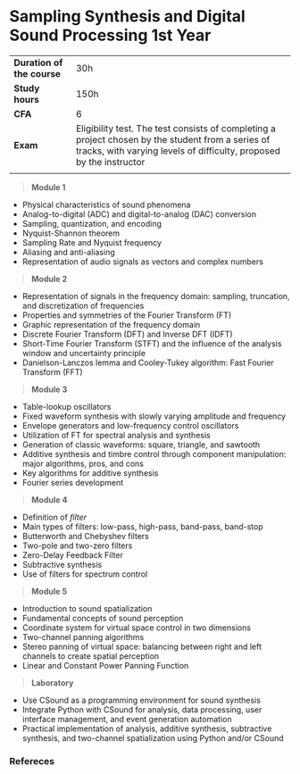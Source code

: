 # **Sampling Synthesis and Digital Sound Processing 1st Year**  

|                          |     |
|:-------------------------|:----|  
|**Duration of the course**|30h  |
|**Study hours**           |150h |
|**CFA**                   |6    |
|**Exam**                  |Eligibility test. The test consists of completing a project chosen by the student from a series of tracks, with varying levels of difficulty, proposed by the instructor|
|                          |     |


> **Module 1**
- Physical characteristics of sound phenomena  
- Analog-to-digital (ADC) and digital-to-analog (DAC) conversion  
- Sampling, quantization, and encoding  
- Nyquist-Shannon theorem  
- Sampling Rate and Nyquist frequency  
- Aliasing and anti-aliasing  
- Representation of audio signals as vectors and complex numbers  

> **Module 2**
- Representation of signals in the frequency domain: sampling, truncation, and discretization of frequencies  
- Properties and symmetries of the Fourier Transform (FT)  
- Graphic representation of the frequency domain  
- Discrete Fourier Transform (DFT) and Inverse DFT (IDFT)  
- Short-Time Fourier Transform (STFT) and the influence of the analysis window and uncertainty principle  
- Danielson-Lanczos lemma and Cooley-Tukey algorithm: Fast Fourier Transform   (FFT)

> **Module 3**
- Table-lookup oscillators  
- Fixed waveform synthesis with slowly varying amplitude and frequency  
- Envelope generators and low-frequency control oscillators  
- Utilization of FT for spectral analysis and synthesis  
- Generation of classic waveforms: square, triangle, and sawtooth  
- Additive synthesis and timbre control through component manipulation: major algorithms, pros, and cons  
- Key algorithms for additive synthesis  
- Fourier series development  

> **Module 4** 
- Definition of *filter*  
- Main types of filters: low-pass, high-pass, band-pass, band-stop  
- Butterworth and Chebyshev filters  
- Two-pole and two-zero filters  
- Zero-Delay Feedback Filter  
- Subtractive synthesis  
- Use of filters for spectrum control  

> **Module 5**
- Introduction to sound spatialization  
- Fundamental concepts of sound perception  
- Coordinate system for virtual space control in two dimensions  
- Two-channel panning algorithms  
- Stereo panning of virtual space: balancing between right and left channels to create spatial perception  
- Linear and Constant Power Panning Function  

> **Laboratory**
- Use CSound as a programming environment for sound synthesis  
- Integrate Python with CSound for analysis, data processing, user interface management, and event generation automation  
- Practical implementation of analysis, additive synthesis, subtractive   synthesis, and two-channel spatialization using Python and/or CSound  


### Refereces  
